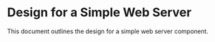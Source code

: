 # Design for a Simple Web Server

This document outlines the design for a simple web server component.
